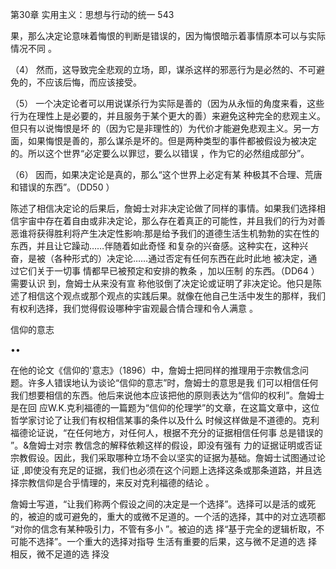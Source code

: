 第30章 实用主义：思想与行动的统一 543

果，那么决定论意味着悔恨的判断是错误的，因为悔恨暗示着事情原本可以与实际情况不同 。

（4） 然而，这导致完全悲观的立场，即，谋杀这样的邪恶行为是必然的、不可避免的，不应该后悔，而应该接受。

（5） 一个决定论者可以用说谋杀行为实际是善的（因为从永恒的角度来看，这些行为在理性上是必要的，并且服务于某个更大的善）来避免这种完全的悲观主义。但只有以说悔恨是坏 的（因为它是非理性的）为代价才能避免悲观主义。另一方面，如果悔恨是善的，那么谋杀是坏的。但是两种类型的事件都被假设为被决定的。所以这个世界“必定要么以罪愆，要么以错误 ，作为它的必然组成部分”。

（6） 因而，如果决定论是真的，那么“这个世界上必定有某 种极其不合理、荒唐和错误的东西”。（DD50 ）

陈述了相信决定论的后果后，詹姆士对非决定论做了同样的事情。如果我们选择相信宇宙中存在着自由或非决定论，那么存在着真正的可能性，并且我们的行为对善恶谁将获得胜利将产生决定性影响:那是给予我们的道德生活生机勃勃的实在性的东西，并且让它躁动……伴随着如此奇怪 和复杂的兴奋感。这种实在，这种兴奋，是被（各种形式的）决定论……通过否定有任何东西在此时此地 被决定，通过它们关于一切事 情都早已被预定和安排的教条 ，加以压制 的东西。（DD64 ）需要认识 到，詹姆士从来没有宣 称他驳倒了决定论或证明了非决定论。他只是陈述了相信这个观点或那个观点的实践后果。就像在他自己生活中发生的那样，我们有权利选择，我们觉得假设哪种宇宙观最合情合理和令人满意 。

信仰的意志

••

在他的论文《信仰的'意志》（1896）中，詹姆士把同样的推理用于宗教信念问题。许多人错误地认为谈论“信仰的意志”时，詹姆士的意思是我 们可以相信任何我们想要相信的东西。他后来说他本应该把他的原则表达为“信仰的权利”。詹姆士是在回 应W.K.克利福德的一篇题为“信仰的伦理学”的文章，在这篇文章中，这位哲学家讨论了让我们有权相信某事的条件以及什么 时候这样做是不道德的。克利福德论证说，“在任何地方，对任何人，根据不充分的证据相信任何事 总是错误的 ”。&詹姆士对宗 教信念的解释依赖这样的假设，即没有强有 力的证据证明或否证宗教假设。因此，我们采取哪种立场不会以坚实的证据为基础。詹姆士试图通过论证 ,即使没有充足的证据，我们也必须在这个问题上选择这条或那条道路，并且选择宗教信仰是合乎情理的，来反对克利福德的结论 。

詹姆士写道，“让我们称两个假设之间的决定是一个选择”。选择可以是活的或死的，被迫的或可避免的，重大的或微不足道的。一个活的选择，其中的对立选项都 “对你的信念有某种吸引力，不管有多小 ”。被迫的选 择“基于完全的逻辑析取，不可能不选择”。一个重大的选择对指导 生活有重要的后果，这与微不足道的选 择相反，微不足道的选 择没